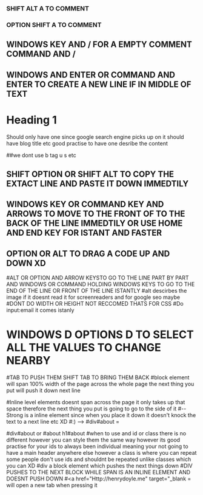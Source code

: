 <!-- SHIFT ALT A TO COMMENT -->
<!-- OPTION SHIFT A -->
### SHIFT ALT A TO COMMENT
### OPTION SHIFT A TO COMMENT
## WINDOWS KEY AND / FOR A EMPTY COMMENT COMMAND AND /
## WINDOWS AND ENTER OR COMMAND AND ENTER TO CREATE A NEW LINE IF IN MIDDLE OF TEXT  
  ## <h1>Heading 1</h1> Should only have one since google search engine picks up on it should have blog title etc good practise to have one desribe the content 
  ##we dont use b tag u s etc
  ## SHIFT OPTION OR SHIFT ALT TO COPY THE EXTACT LINE AND PASTE IT DOWN IMMEDTILY
  ## WINDOWS KEY OR COMMAND KEY AND ARROWS TO MOVE TO THE FRONT OF TO THE BACK OF THE LINE IMMEDTILY OR USE HOME AND END KEY FOR ISTANT AND FASTER
## OPTION OR ALT TO DRAG A CODE UP AND DOWN XD
#ALT OR OPTION  AND ARROW KEYSTO GO TO THE LINE PART BY PART AND WINDOWS OR COMMAND HOLDING WINDOWS KEYS TO GO TO THE END OF THE LINE OR FRONT OF THE LINE ISTANTLY
#alt descirbes the image if it doesnt read it for screenreaders and for google seo maybe
#DONT DO WIDTH OR HEIGHT NOT RECCOMED THATS FOR CSS
#Do input:email it comes istanly
# WINDOWS D OPTIONS D TO SELECT ALL THE VALUES TO CHANGE NEARBY
#TAB TO PUSH THEM SHIFT TAB TO BRING THEM BACK
#block element will span 100% width of the page across the whole page the next thing you put will push it down next line

#Inline level elements doesnt span across the page it only takes up that space therefore the next thing you put is going to go to the side of it
      #-- Strong is a inline element since when you place it down it doesn't knock the text to a next line etc XD #:) -->
      #div#about =  <div id="about"></div>

#div#about  or #about h1#about 
#when to use and id or class there is no different however you can style them the same way however its good practise for your ids to always been individual meaning your not going to have a main header anywhere else however a class is where you can repeat some people don't use ids and shouldnt be repeated unlike classes which you can XD
#div a block element which pushes the next things down
  #DIV PUSHES TO THE NEXT BLOCK WHILE SPAN IS AN INLINE ELEMENT AND DOESNT PUSH DOWN
  #<a href="Http://henrydoyle.me" target="_blank = will open a new tab when pressing it
